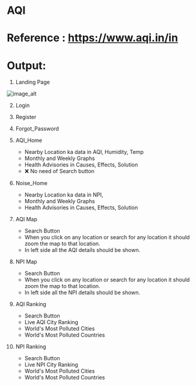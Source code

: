 # AQI

# Reference : https://www.aqi.in/in

# Output:

1. Landing Page

![image_alt]()

2. Login

3. Register

4. Forgot_Password

5. AQI_Home
   + Nearby Location ka data in AQI, Humidity, Temp
   + Monthly and Weekly Graphs
   + Health Advisories in Causes, Effects, Solution
   - ❌ No need of Search button

6. Noise_Home
   + Nearby Location ka data in NPI,
   + Monthly and Weekly Graphs
   + Health Advisories in Causes, Effects, Solution

7. AQI Map
   + Search Button
   + When you click on any location or search for any location it should zoom the map to that location.
   + In left side all the AQI details should be shown.

8. NPI Map
   + Search Button
   + When you click on any location or search for any location it should zoom the map to that location.
   + In left side all the NPI details should be shown.

9. AQI Ranking
    + Search Button
    + Live AQI City Ranking
    + World's Most Polluted Cities
    + World's Most Polluted Countries
    
10. NPI Ranking
    + Search Button
    + Live NPI City Ranking
    + World's Most Polluted Cities
    + World's Most Polluted Countries

